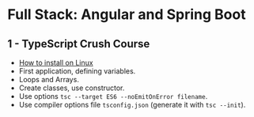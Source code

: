 # Full Stack: Angular and Spring Boot

## 1 - TypeScript Crush Course

- [How to install on Linux](https://github.com/darbyluv2code/fullstack-angular-and-springboot/blob/master/install-angular-tools/linux/install-linux.md)
- First application, defining variables.
- Loops and Arrays.
- Create classes, use constructor.
- Use options `tsc --target ES6 --noEmitOnError filename`.
- Use compiler options file `tsconfig.json` (generate it with `tsc --init`).
